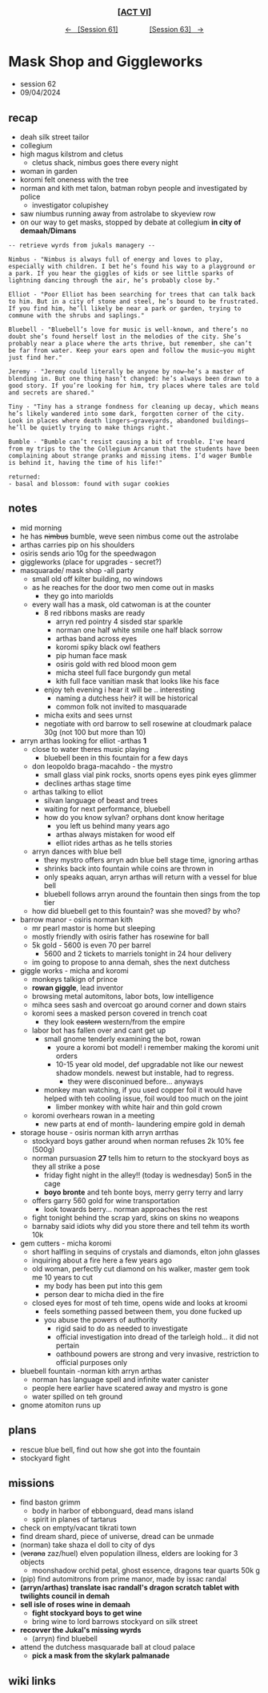 
<div align="center">
  <h3 align="center"><a href="https://github.com/h-griffin/dnd-notes/blob/main/grimmhaus/act-VI" >[ACT VI]</a></h3>
  <p align="center">
    <a href="https://github.com/h-griffin/dnd-notes/blob/main/grimmhaus/act-VI/24-08-26.md" >&larr; &nbsp; [Session 61]</a>
    &nbsp;&nbsp;&nbsp;&nbsp;&nbsp;&nbsp;&nbsp;&nbsp;&nbsp;&nbsp;&nbsp;&nbsp;&nbsp;&nbsp;
    <a href="https://github.com/h-griffin/dnd-notes/blob/main/grimmhaus/act-VI/24-09-11.md" >[Session 63] &nbsp; &rarr;</a>
  </p>
</div>

# Mask Shop and Giggleworks
- session 62
- 09/04/2024

## recap
- deah silk street tailor
- collegium
- high magus kilstrom and cletus
    - cletus shack, nimbus goes there every night
- woman in garden
- koromi felt oneness with the tree
- norman and kith met talon, batman robyn people and investigated by police
    - investigator colupishey
- saw niumbus running away from astrolabe to skyeview row
- on our way to get masks, stopped by debate at collegium **in city of demaah/Dimans**

```text
-- retrieve wyrds from jukals managery --

Nimbus - "Nimbus is always full of energy and loves to play, especially with children. I bet he’s found his way to a playground or a park. If you hear the giggles of kids or see little sparks of lightning dancing through the air, he’s probably close by."

Elliot - "Poor Elliot has been searching for trees that can talk back to him. But in a city of stone and steel, he’s bound to be frustrated. If you find him, he’ll likely be near a park or garden, trying to commune with the shrubs and saplings."

Bluebell - "Bluebell’s love for music is well-known, and there’s no doubt she’s found herself lost in the melodies of the city. She’s probably near a place where the arts thrive, but remember, she can’t be far from water. Keep your ears open and follow the music—you might just find her."

Jeremy - "Jeremy could literally be anyone by now—he’s a master of blending in. But one thing hasn’t changed: he’s always been drawn to a good story. If you’re looking for him, try places where tales are told and secrets are shared."

Tiny - "Tiny has a strange fondness for cleaning up decay, which means he’s likely wandered into some dark, forgotten corner of the city. Look in places where death lingers—graveyards, abandoned buildings—he’ll be quietly trying to make things right."

Bumble - "Bumble can’t resist causing a bit of trouble. I've heard from my trips to the the Collegium Arcanum that the students have been complaining about strange pranks and missing items. I’d wager Bumble is behind it, having the time of his life!"

returned:
- basal and blossom: found with sugar cookies
```

## notes
- mid morning
- he has ~~nimbus~~ bumble, weve seen nimbus come out the astrolabe
- arthas carries pip on his shoulders
- osiris sends ario 10g for the speedwagon
- giggleworks (place for upgrades - secret?)
- masquarade/ mask shop -all party
    - small old off kilter building, no windows
    - as he reaches for the door two men come out in masks
        - they go into mariolds
    - every wall has a mask, old catwoman is at the counter
        - 8 red ribbons masks are ready
            - arryn red pointry 4 sisded star sparkle
            - norman one half white smile one half black sorrow
            - arthas band across eyes
            - koromi spiky black owl feathers
            - pip human face mask
            - osiris gold with red blood moon gem
            - micha steel full face burgondy gun metal
            - kith full face vanitian mask that looks like his face
        - enjoy teh evening i hear it will be .. interesting
            - naming a dutchess heir? it will be historical
            - common folk not invited to masquarade
        - micha exits and sees urnst
        - negotiate with ord barrow to sell rosewine at cloudmark palace 30g (not 100 but more than 10)
- arryn arthas looking for elliot -arthas **1**
    - close to water theres music playing
        - bluebell been in this fountain for a few days
    - don leopoldo braga-macahdo - the mystro
        - small glass vial pink rocks, snorts opens eyes pink eyes glimmer
        - declines arthas stage time
    - arthas talking to elliot
        - silvan language of beast and trees
        - waiting for next performance, bluebell
        - how do you know sylvan? orphans dont know heritage
            - you left us behind many years ago
            - arthas always mistaken for wood elf
            - elliot rides arthas as he tells stories
    - arryn dances with blue bell
        - they mystro offers arryn adn blue bell stage time, ignoring arthas
        - shrinks back into fountain while coins are thrown in
        - only speaks aquan, arryn arthas will return with a vessel for blue bell
        - bluebell follows arryn around the fountain then sings from the top tier
    - how did bluebell get to this fountain? was she moved? by who?
- barrow manor - osiris norman kith
    - mr pearl mastor is home but sleeping
    - mostly friendly with osiris father has rosewine for ball
    - 5k gold - 5600 is even 70 per barrel
        - 5600 and 2 tickets to marriels tonight in 24 hour delivery
    - im going to propose to anna demah, shes the next dutchess
- giggle works - micha and koromi
    - monkeys talkign of prince
    - **rowan giggle**, lead inventor
    - browsing metal automitons, labor bots, low intelligence
    - mihca sees sash and overcoat go around corner and down stairs
    - koromi sees a masked person covered in trench coat
        - they look ~~eastern~~ western/from the empire
    - labor bot has fallen over and cant get up
        - small gnome tenderly examining the bot, rowan
            - youre a koromi bot model! i remember making the koromi unit orders
            - 10-15 year old model, def upgradable not like our newest shadow mondels. newest but instable, had to regress.
                - they were disconinued before... anyways
        - monkey man watching, if you used copper foil it would have helped with teh cooling issue, foil would too much on the joint
            - limber monkey with white hair and thin gold crown
    - koromi overhears rowan in a meeting
        - new parts at end of month- laundering empire gold in demah
- storage house - osiris norman kith arryn arrthas
    - stockyard boys gather around when norman refuses 2k 10% fee (500g)
    - norman pursuasion **27** tells him to return to the stockyard boys as they all strike a pose
        - friday fight night in the alley!! (today is wednesday) 5on5 in the cage
        - **boyo bronte** and teh bonte boys, merry gerry terry and larry
    - offers garry 560 gold for wine transportation
        - look towards berry... norman approaches the rest
    - fight tonight behind the scrap yard, skins on skins no weapons
    - barnaby said idiots why did you store there and tell tehm its worth 10k
- gem cutters - micha koromi
    - short halfling in sequins of crystals and diamonds, elton john glasses
    - inquiring about a fire here a few years ago
    - old woman, perfectly cut diamond on his walker, master gem took me 10 years to cut
        - my body has been put into this gem
        - person dear to micha died in the fire
    - closed eyes for most of teh time, opens wide and looks at kroomi
        - feels something passed between them, you done fucked up
        - you abuse the powers of authority
            - rigid said to do as needed to investigate
            - official investigation into dread of the tarleigh hold... it did not pertain
            - oathbound powers are strong and very invasive, restriction to official purposes only
- bluebell fountain -norman kith arryn arthas
    - norman has language spell and infinite water canister
    - people here earlier have scatered away and mystro is gone
    - water spilled on teh ground
- gnome atomiton runs up

## plans
- rescue blue bell, find out how she got into the fountain
- stockyard fight

## missions
- find baston grimm
    - body in harbor of ebbonguard, dead mans island
    - spirit in planes of tartarus
- check on empty/vacant tikrati town
- find dream shard, piece of universe, dread can be unmade
- (norman) take shaza el doll to city of dys
- (~~verana~~ zaz/huel) elven population illness, elders are looking for 3 objects
    - moonshadow orchid petal, ghost essence, dragons tear quarts 50k g
- (pip) find automitrons from prime manor, made by issac randal
- **(arryn/arthas) translate isac randall's dragon scratch tablet with twilights council in demah**
- **sell isle of roses wine in demaah**
    - **fight stockyard boys to get wine**
    - bring wine to lord barrows stockyard on silk street
- **recovver the Jukal's missing wyrds**
    - (arryn) find bluebell  
- attend the dutchess masquarade ball at cloud palace
    - **pick a mask from the skylark palmanade**

## wiki links
